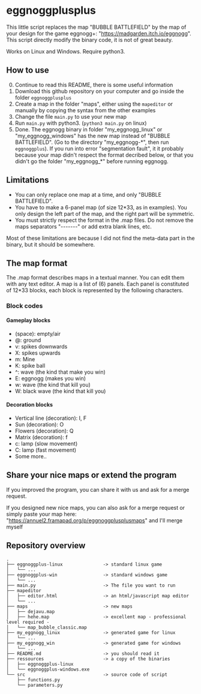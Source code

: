# eggnoggplusplus #

This little script replaces the map "BUBBLE BATTLEFIELD" by the map of your design for the game eggnogg+: "https://madgarden.itch.io/eggnogg".
This script directly modify the binary code, it is not of great beauty.

Works on Linux and Windows. Require python3.

## How to use ##
0. Continue to read this README, there is some useful information
1. Download this github repository on your computer and go inside the folder `eggnoggplusplus` 
2. Create a map in the folder "maps", either using the `mapeditor` or manually by copying the syntax from the other examples
3. Change the file `main.py` to use your new map
4. Run `main.py` with python3. (`python3 main.py` on linux)
5. Done. The eggnogg binary in folder "my_eggnogg_linux" or "my_eggnogg_windows" has the new map instead of "BUBBLE BATTLEFIELD". (Go to the directory "my_eggnogg-\*", then run `eggnoggplus`). If you run into error "segmentation fault", it it probably because your map didn't respect the format decribed below, or that you didn't go the folder "my_eggnogg_*" before running eggnogg.


## Limitations ##
- You can only replace one map at a time, and only "BUBBLE BATTLEFIELD".
- You have to make a 6-panel map (of size 12\*33, as in examples). You only design the left part of the map, and the right part will be symmetric. 
- You must strictly respect the format in the .map files. Do not remove the maps separators "-------" or add extra blank lines, etc.

Most of these limitations are because I did not find the meta-data part in the binary, but it should be somewhere.

## The map format ##
The .map format describes maps in a textual manner. You can edit them with any text editor.
A map is a list of (6) panels. Each panel is constituted of 12\*33 blocks, each block is represented by the following characters.
### Block codes ###
#### Gameplay blocks ####
-  (space): empty/air
- @: ground
- v: spikes downwards
- X: spikes upwards
- m: Mine
- K: spike ball
- ^: wave (the kind that make you win)
- E: eggnogg (makes you win)
- w: wave (the kind that kill you)
- W: black wave (the kind that kill you)
#### Decoration blocks ####
- Vertical line (decoration): I, F
- Sun (decoration): O
- Flowers (decoration): Q
- Matrix (decoration): f
- c: lamp (slow movement)
- C: lamp (fast movement)
- Some more..

## Share your nice maps or extend the program ##
If you improved the program, you can share it with us and ask for a merge request.

If you designed new nice maps, you can also ask for a merge request or simply paste your map here: "https://annuel2.framapad.org/p/eggnoggplusplusmaps" and I'll merge myself


## Repository overview ##
```
.
├── eggnoggplus-linux               -> standard linux game
│   └── ...
├── eggnoggplus-win                 -> standard windows game
│   └── ...
├── main.py                         -> The file you want to run
├── mapeditor
│   ├── editor.html                 -> an html/javascript map editor
│   └── ...
├── maps                            -> new maps 
│   ├── dejavu.map
│   ├── hehe.map                    -> excellent map - professional level required - 
│   └── map_bubble_classic.map
├── my_eggnogg_linux                -> generated game for linux 
│   └── ...
├── my_eggnogg_win                  -> generated game for windows 
│   └── ...
├── README.md                       -> you should read it
├── ressources                      -> a copy of the binaries
│   ├── eggnoggplus-linux
│   └── eggnoggplus-windows.exe
└── src                             -> source code of script
    ├── functions.py
    └── parameters.py
```
